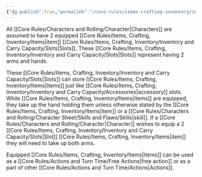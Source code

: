 ```yaml
---
{"dg-publish":true,"permalink":"/core-rules/items-crafting-inventory/inventory-and-carry-capacity/equipped/"}
---
```


All [[Core Rules/Characters and Rolling/Character\|Characters]] are assumed to have 2 equipped [[Core Rules/Items, Crafting, Inventory/Items\|item]] [[Core Rules/Items, Crafting, Inventory/Inventory and Carry Capacity/Slots\|Slots]]. These [[Core Rules/Items, Crafting, Inventory/Inventory and Carry Capacity/Slots\|Slots]] represent having 2 arms and hands.

These [[Core Rules/Items, Crafting, Inventory/Inventory and Carry Capacity/Slots\|Slots]] can store [[Core Rules/Items, Crafting, Inventory/Items\|Items]] just like [[Core Rules/Items, Crafting, Inventory/Inventory and Carry Capacity/Accessories\|accessory]] slots. While [[Core Rules/Items, Crafting, Inventory/Items\|Items]] are equipped, they take up the hand holding them unless otherwise stated by the [[Core Rules/Items, Crafting, Inventory/Items\|item]] or a [[Core Rules/Characters and Rolling/Character Sheet/Skills and Flaws/Skills\|skill]]. If a [[Core Rules/Characters and Rolling/Character\|Character]] wishes to equip a 2 [[Core Rules/Items, Crafting, Inventory/Inventory and Carry Capacity/Slots\|Slot]] [[Core Rules/Items, Crafting, Inventory/Items\|item]] they will need to take up both arms.

Equipped [[Core Rules/Items, Crafting, Inventory/Items\|Items]] can be used as a [[Core Rules/Actions and Turn Time/Free Actions\|free action]] or as a part of other [[Core Rules/Actions and Turn Time/Actions\|Actions]].